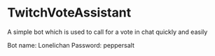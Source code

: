 # TwitchVoteAssistant
A simple bot which is used to call for a vote in chat quickly and easily


Bot name: Lonelichan
Password: peppersalt